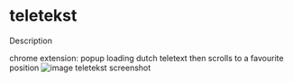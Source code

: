 # teletekst

Description 

chrome extension: popup loading dutch teletext then scrolls to a favourite position
![image teletekst screenshot](images/teletekst.jpg)
